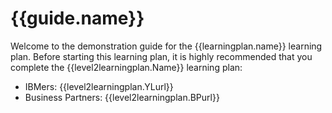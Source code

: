 # {{guide.name}}

Welcome to the demonstration  guide for the {{learningplan.name}} learning plan. Before starting this learning plan, it is highly recommended that you complete the {{level2learningplan.Name}} learning plan:

- IBMers: {{level2learningplan.YLurl}}
- Business Partners: {{level2learningplan.BPurl}}




